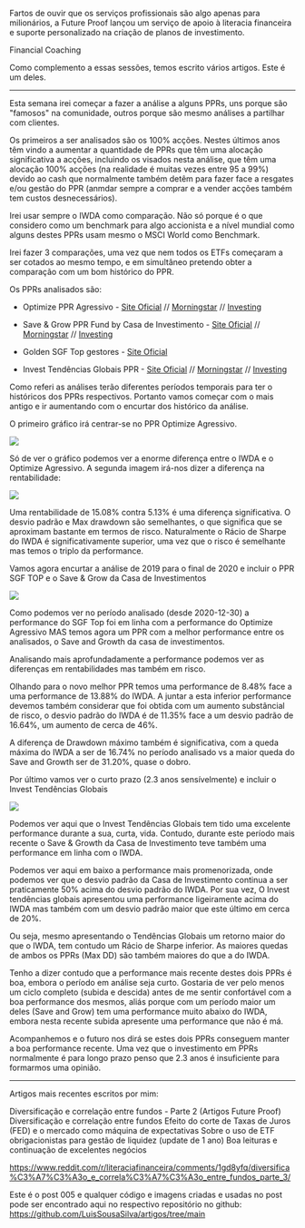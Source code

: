 Fartos de ouvir que os serviços profissionais são algo apenas para milionários, a Future Proof lançou um serviço de apoio à literacia financeira e suporte personalizado na criação de planos de investimento.

Financial Coaching

Como complemento a essas sessões, temos escrito vários artigos. Este é um deles.

------------------------------------------------------------------------------------------------------

Esta semana irei começar a fazer a análise a alguns PPRs, uns porque são "famosos" na comunidade, outros porque são mesmo análises a partilhar com clientes.

Os primeiros a ser analisados são os 100% acções. Nestes últimos anos têm vindo a aumentar a quantidade de PPRs que têm uma alocação significativa a acções, incluindo os visados nesta análise, que têm uma alocação 100% acções (na realidade é muitas vezes entre 95 a 99%) devido ao cash que normalmente também detêm para fazer face a resgates e/ou gestão do PPR (anmdar sempre a comprar e a vender acções também tem custos desnecessários).

Irei usar sempre o IWDA como comparação. Não só porque é o que considero como um benchmark para algo accionista e a nível mundial como alguns destes PPRs usam mesmo o MSCI World como Benchmark.

Irei fazer 3 comparações, uma vez que nem todos os ETFs começaram a ser cotados ao mesmo tempo, e em simultâneo pretendo obter a comparação com um bom histórico do PPR.

Os PPRs analisados são:

- Optimize PPR Agressivo - [Site Oficial](https://optimize.pt/ppr/agressivo/) // [Morningstar](https://www.morningstar.pt/pt/funds/snapshot/snapshot.aspx?id=F000011SD8) // [Investing](https://www.investing.com/funds/ptopzehm0017)

- Save & Grow PPR Fund by Casa de Investimento - [Site Oficial](https://www.casadeinvestimentos.pt/save-and-grow) // [Morningstar](https://www.morningstar.pt/pt/funds/snapshot/snapshot.aspx?id=F00001666G) // [Investing](https://www.investing.com/funds/ptcuubhm0004)

- Golden SGF Top gestores - [Site Oficial](https://goldensgf.pt/ppr/golden-sgf-top-gestores/)

- Invest Tendências Globais PPR - [Site Oficial](https://www.bancoinvest.pt/poupanca-e-investimento/investimento/invest-tendencias-globais) // [Morningstar](https://www.morningstar.pt/pt/funds/snapshot/snapshot.aspx?id=F00001E3BY) // [Investing](https://www.investing.com/funds/ptarmjhm0003)

Como referi as análises terão diferentes períodos temporais para ter o históricos dos PPRs respectivos. Portanto vamos começar com o mais antigo e ir aumentando com o encurtar dos histórico da análise.

O primeiro gráfico irá centrar-se no PPR Optimize Agressivo.

![](https://repository-all-things.s3.us-east-2.amazonaws.com/Artigos/005/IWDA_vs_PPR_1.png)

Só de ver o gráfico podemos ver a enorme diferença entre o IWDA e o Optimize Agressivo. A segunda imagem irá-nos dizer a diferença na rentabilidade:

![](https://repository-all-things.s3.us-east-2.amazonaws.com/Artigos/005/IWDA_vs_PPR_2.png)

Uma rentabilidade de 15.08% contra 5.13% é uma diferença significativa. O desvio padrão e Max drawdown são semelhantes, o que significa que se aproximam bastante em termos de risco. Naturalmente o Rácio de Sharpe do IWDA é significativamente superior, uma vez que o risco é semelhante mas temos o triplo da performance.

Vamos agora encurtar a análise de 2019 para o final de 2020 e incluir o PPR SGF TOP e o Save & Grow da Casa de Investimentos

![](https://repository-all-things.s3.us-east-2.amazonaws.com/Artigos/005/IWDA_vs_PPR_3.png)

Como podemos ver no período analisado (desde 2020-12-30) a performance do SGF Top foi em linha com a performance do Optimize Agressivo MAS temos agora um PPR com a melhor performance entre os analisados, o Save and Growth da casa de investimentos.

Analisando mais aprofundadamente a performance podemos ver as diferenças em rentabilidades mas também em risco.

Olhando para o novo melhor PPR temos uma performance de 8.48% face a uma performance de 13.88% do IWDA. A juntar a esta inferior performance devemos também considerar que foi obtida com um aumento substâncial de risco, o desvio padrão do IWDA é de 11.35% face a um desvio padrão de 16.64%, um aumento de cerca de 46%.

A diferença de Drawdown máximo também é significativa, com a queda máxima do IWDA a ser de 16.74% no período analisado vs a maior queda do Save and Growth ser de 31.20%, quase o dobro.

Por último vamos ver o curto prazo (2.3 anos sensívelmente) e incluir o Invest Tendências Globais

![](https://repository-all-things.s3.us-east-2.amazonaws.com/Artigos/005/IWDA_vs_PPR_4.png)

Podemos ver aqui que o Invest Tendências Globais tem tido uma excelente performance durante a sua, curta, vida. Contudo, durante este período mais recente o Save & Growth da Casa de Investimento teve também uma performance em linha com o IWDA.

Podemos ver aqui em baixo a performance mais promenorizada, onde podemos ver que o desvio padrão da Casa de Investimento continua a ser praticamente 50% acima do desvio padrão do IWDA. Por sua vez, O Invest tendências globais apresentou uma performance ligeiramente acima do IWDA mas também com um desvio padrão maior que este último em cerca de 20%.

Ou seja, mesmo apresentando o Tendências Globais um retorno maior do que o IWDA, tem contudo um Rácio de Sharpe inferior. As maiores quedas de ambos os PPRs (Max DD) são também maiores do que a do IWDA.

Tenho a dizer contudo que a performance mais recente destes dois PPRs é boa, embora o período em análise seja curto. Gostaria de ver pelo menos um ciclo completo (subida e descida) antes de me sentir confortável com a boa performance dos mesmos, aliás porque com um período maior um deles (Save and Grow) tem uma performance muito abaixo do IWDA, embora nesta recente subida apresente uma performance que não é má.

Acompanhemos e o futuro nos dirá se estes dois PPRs conseguem manter a boa performance recente. Uma vez que o investimento em PPRs normalmente é para longo prazo penso que 2.3 anos é insuficiente para formarmos uma opinião.

------------------------------------------------------------------------------------------------------------

Artigos mais recentes escritos por mim:

Diversificação e correlação entre fundos - Parte 2 (Artigos Future Proof)
Diversificação e correlação entre fundos
Efeito do corte de Taxas de Juros (FED) e o mercado como máquina de expectativas
Sobre o uso de ETF obrigacionistas para gestão de liquidez (update de 1 ano)
Boa leituras e continuação de excelentes negócios

https://www.reddit.com/r/literaciafinanceira/comments/1gd8yfq/diversifica%C3%A7%C3%A3o_e_correla%C3%A7%C3%A3o_entre_fundos_parte_3/

Este é o post 005 e qualquer código e imagens criadas e usadas no post pode ser encontrado aqui no respectivo repositório no github: https://github.com/LuisSousaSilva/artigos/tree/main